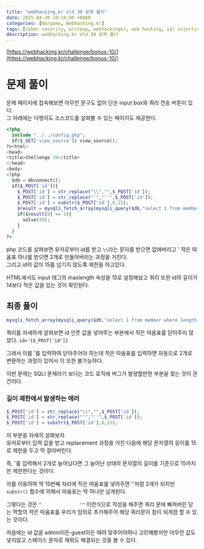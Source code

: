 ```yaml
---
title: "webhacking.kr old 39 문제 풀이"
date: 2025-04-20 10:10:00 +0800
categories: [Wargame, Webhacking.kr]
tags: [cyber security, writeup, webhackingkr, web hacking, sql injection]
description: webhacking.kr old 39 문제 풀이
---
```


[https://webhacking.kr/challenge/bonus-10/](https://webhacking.kr/challenge/bonus-10/)
# 문제 풀이
문제 페이지에 접속해보면 아무런 문구도 없이 단순 input box와 쿼리 전송 버튼이 있다.<br />
그 아래에는 다행히도 소스코드를 살펴볼 수 있는 페이지도 제공한다.<br />

```php
<?php
  include "../../config.php";
  if($_GET['view_source']) view_source();
?><html>
<head>
<title>Chellenge 39</title>
</head>
<body>
<?php
  $db = dbconnect();
  if($_POST['id']){
    $_POST['id'] = str_replace("\\","",$_POST['id']);
    $_POST['id'] = str_replace("'","''",$_POST['id']);
    $_POST['id'] = substr($_POST['id'],0,15);
    $result = mysqli_fetch_array(mysqli_query($db,"select 1 from member where length(id)<14 and id='{$_POST['id']}"));
    if($result[0] == 1){
      solve(39);
    }
  }
?>
```
php 코드를 살펴보면 유저로부터 id를 받고 `\\`라는 문자를 받으면 없애버리고 ' 작은 따옴표 하나를 받으면 2개로 만들어버리는 과정을 거친다.<br />
그리고 id의 값이 15를 넘기지 않도록 제한을 하고있다.<br />

HTML에서도 input 태그의 maxlength 속성을 15로 설정해놨고 쿼리 또한 id의 길이가 14보다 작은 값을 있는 것이 확인된다.<br />
## 최종 풀이
```php
mysqli_fetch_array(mysqli_query($db,"select 1 from member where length(id)<14 and id='{$_POST['id']}"));
```
쿼리를 자세하게 살펴보면 id 인풋 값을 넣어주는 부분에서 작은 따옴표를 닫아주지 않았다. `id='{$_POST['id']}`<br />

그래서 이를 '를 입력하여 닫아주어야 하는데 작은 따옴표를 입력하면 자동으로 2개로 변환하는 과정이 있어서 이 또한 불가능하다.<br />

이번 문제는 SQLI 문제라기 보다는 코드 로직에 버그가 발생할만한 부분을 찾는 것이 관건이다.<br />
### 길이 제한에서 발생하는 에러
```php
$_POST['id'] = str_replace("\\","",$_POST['id']);
$_POST['id'] = str_replace("'","''",$_POST['id']);
$_POST['id'] = substr($_POST['id'],0,15);
```
이 부분을 자세히 살펴보자.<br />
유저로부터 입력 값을 받고 replacement 과정을 거친 다음에 해당 문자열의 길이를 15로 제한을 두고 딱 잘라버린다.<br />

즉, '를 입력해서 2개로 늘어났다면 그 늘어난 상태의 문자열의 길이를 기준으로 15까지만 제한한다는 것이다.<br />

이를 이용하여 딱 15번째 자리에 작은 따옴표를 넣어주면 ''처럼 2개가 되지만 `substr()` 함수에 의해서 따옴표는 딱 하나만 남게된다.<br />

그렇다는 것은 `"              '"` 이런식으로 작성을 해주면 쿼리 문에 빠져버린 닫는 역할의 작은 따옴표를 우리가 임의로 추가해주어 해당 쿼리문이 참이 되게끔 할 수 있는 것이다.<br />

처음에는 id 값을 admin이든 guest이든 때려 맞추어야하나 고민해봤지만 아무런 값도 넣지않고 스페이스 문자로 채워도 해결되는 것을 볼 수 있다.